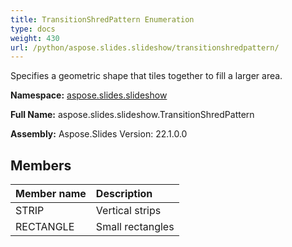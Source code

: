 ```yaml
---
title: TransitionShredPattern Enumeration
type: docs
weight: 430
url: /python/aspose.slides.slideshow/transitionshredpattern/
---
```


Specifies a geometric shape that tiles together to fill a larger area.

**Namespace:** [aspose.slides.slideshow](/python/aspose.slides.slideshow/)

**Full Name:** aspose.slides.slideshow.TransitionShredPattern

**Assembly:**  Aspose.Slides Version: 22.1.0.0

## **Members**
|**Member name**|**Description**|
| :- | :- |
|STRIP|Vertical strips|
|RECTANGLE|Small rectangles|
